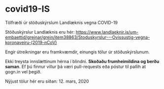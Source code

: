 # covid19-IS
Tölfræði úr stöðuskýrslum Landlæknis vegna COVID-19


Stöðuskýrslur Landlæknis eru hér: https://www.landlaeknir.is/um-embaettid/greinar/grein/item38863/Stoduskyrslur---Ovissustig-vegna-koronaveiru-(2019-nCoV)

Engir útreikningar eru framkvæmdir, einungis tölur úr stöðuskýrslunum.

Ekki treysta innslættinum hérna í blindni. **Skoðaðu frumheimildina og berðu saman**. Ef þú finnur villur þá væri pull-requests eða póstur til pallih at gogn.in vel þegið.

Nýjust tölur hér eru síðan: 12. mars, 2020
